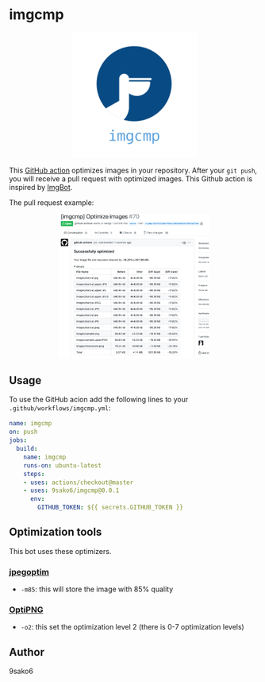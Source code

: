 # imgcmp

<p align="center"><img src="./figs/logo.png" width="50%"></p>

This [GitHub action](https://github.com/features/actions) optimizes images in your repository.
After your `git push`, you will receive a pull request with optimized images.
This Github action is inspired by [ImgBot](https://github.com/dabutvin/ImgBot).

The pull request example:
<p align="center"><img src="./figs/sample.png" width="60%"></p>

## Usage
To use the GitHub acion add the following lines to your `.github/workflows/imgcmp.yml`:

```yml
name: imgcmp
on: push
jobs:
  build:
    name: imgcmp
    runs-on: ubuntu-latest    
    steps:
    - uses: actions/checkout@master
    - uses: 9sako6/imgcmp@0.0.1
      env:
        GITHUB_TOKEN: ${{ secrets.GITHUB_TOKEN }}
```

## Optimization tools
This bot uses these optimizers.

### [jpegoptim](https://github.com/tjko/jpegoptim)
- `-m85`: this will store the image with 85% quality

### [OptiPNG](http://optipng.sourceforge.net/)
- `-o2`: this set the optimization level 2 (there is 0-7 optimization levels)

## Author
9sako6